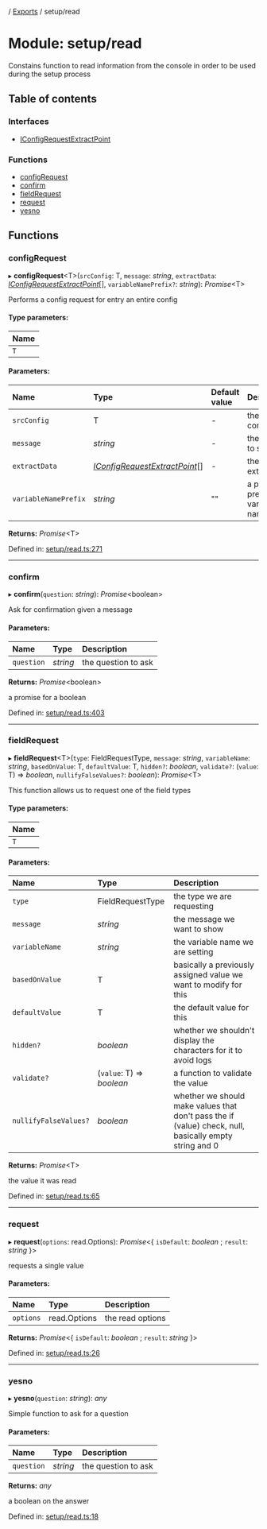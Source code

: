 [](../README.md) / [Exports](../modules.md) / setup/read

# Module: setup/read

Constains function to read information from the console in order to be used
during the setup process

## Table of contents

### Interfaces

- [IConfigRequestExtractPoint](../interfaces/setup_read.iconfigrequestextractpoint.md)

### Functions

- [configRequest](setup_read.md#configrequest)
- [confirm](setup_read.md#confirm)
- [fieldRequest](setup_read.md#fieldrequest)
- [request](setup_read.md#request)
- [yesno](setup_read.md#yesno)

## Functions

### configRequest

▸ **configRequest**<T\>(`srcConfig`: T, `message`: *string*, `extractData`: [*IConfigRequestExtractPoint*](../interfaces/setup_read.iconfigrequestextractpoint.md)[], `variableNamePrefix?`: *string*): *Promise*<T\>

Performs a config request for entry an entire config

#### Type parameters:

Name |
:------ |
`T` |

#### Parameters:

Name | Type | Default value | Description |
:------ | :------ | :------ | :------ |
`srcConfig` | T | - | the source configuration   |
`message` | *string* | - | the message to show   |
`extractData` | [*IConfigRequestExtractPoint*](../interfaces/setup_read.iconfigrequestextractpoint.md)[] | - | the ata to extract   |
`variableNamePrefix` | *string* | "" | a prefix to prefix all variable names    |

**Returns:** *Promise*<T\>

Defined in: [setup/read.ts:271](https://github.com/onzag/itemize/blob/28218320/setup/read.ts#L271)

___

### confirm

▸ **confirm**(`question`: *string*): *Promise*<boolean\>

Ask for confirmation given a message

#### Parameters:

Name | Type | Description |
:------ | :------ | :------ |
`question` | *string* | the question to ask   |

**Returns:** *Promise*<boolean\>

a promise for a boolean

Defined in: [setup/read.ts:403](https://github.com/onzag/itemize/blob/28218320/setup/read.ts#L403)

___

### fieldRequest

▸ **fieldRequest**<T\>(`type`: FieldRequestType, `message`: *string*, `variableName`: *string*, `basedOnValue`: T, `defaultValue`: T, `hidden?`: *boolean*, `validate?`: (`value`: T) => *boolean*, `nullifyFalseValues?`: *boolean*): *Promise*<T\>

This function allows us to request one of the field types

#### Type parameters:

Name |
:------ |
`T` |

#### Parameters:

Name | Type | Description |
:------ | :------ | :------ |
`type` | FieldRequestType | the type we are requesting   |
`message` | *string* | the message we want to show   |
`variableName` | *string* | the variable name we are setting   |
`basedOnValue` | T | basically a previously assigned value we want to modify for this   |
`defaultValue` | T | the default value for this   |
`hidden?` | *boolean* | whether we shouldn't display the characters for it to avoid logs   |
`validate?` | (`value`: T) => *boolean* | a function to validate the value   |
`nullifyFalseValues?` | *boolean* | whether we should make values that don't pass the if (value) check, null, basically empty string and 0   |

**Returns:** *Promise*<T\>

the value it was read

Defined in: [setup/read.ts:65](https://github.com/onzag/itemize/blob/28218320/setup/read.ts#L65)

___

### request

▸ **request**(`options`: read.Options): *Promise*<{ `isDefault`: *boolean* ; `result`: *string*  }\>

requests a single value

#### Parameters:

Name | Type | Description |
:------ | :------ | :------ |
`options` | read.Options | the read options    |

**Returns:** *Promise*<{ `isDefault`: *boolean* ; `result`: *string*  }\>

Defined in: [setup/read.ts:26](https://github.com/onzag/itemize/blob/28218320/setup/read.ts#L26)

___

### yesno

▸ **yesno**(`question`: *string*): *any*

Simple function to ask for a question

#### Parameters:

Name | Type | Description |
:------ | :------ | :------ |
`question` | *string* | the question to ask   |

**Returns:** *any*

a boolean on the answer

Defined in: [setup/read.ts:18](https://github.com/onzag/itemize/blob/28218320/setup/read.ts#L18)
